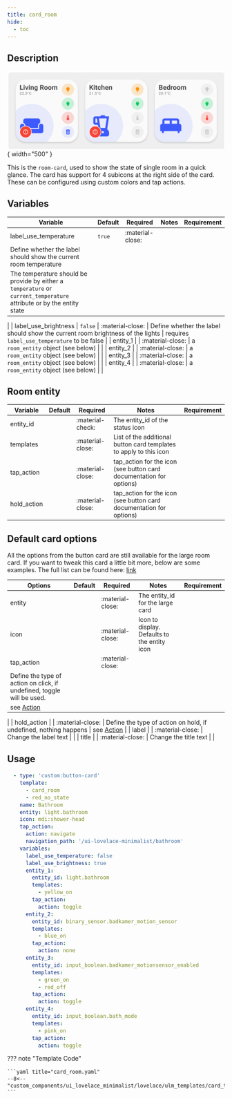 ```yaml
---
title: card_room
hide:
  - toc
---
```

<!-- markdownlint-disable MD046 -->

## Description

![Image title](../../assets/img/ulm_cards/room-card.png){ width="500" }

This is the `room-card`, used to show the state of single room in a quick glance.
The card has support for 4 subicons at the right side of the card. These can be configured using custom colors and tap actions.

## Variables

| Variable                               | Default         | Required         | Notes          | Requirement |
|----------------------------------------|-----------------|------------------|----------------|-------------|
| label_use_temperature                  | `true`          | :material-close:
| Define whether the label should show the current room temperature
| The temperature should be provide by either a `temperature` or `current_temperature` attribute or by the entity state
|
| label_use_brightness                   | `false`         | :material-close:
| Define whether the label should show the current room brightness of the lights
| requires `label_use_temperature` to be false
|
| entity_1                               |                 | :material-close: | a `room_entity` object (see below) |  |
| entity_2                               |                 | :material-close: | a `room_entity` object (see below) |  |
| entity_3                               |                 | :material-close: | a `room_entity` object (see below) |  |
| entity_4                               |                 | :material-close: | a `room_entity` object (see below) |  |

## Room entity

| Variable                               | Default         | Required         | Notes          | Requirement |
|----------------------------------------|-----------------|------------------|----------------|-------------|
| entity_id                              |                 | :material-check: | The entity_id of the status icon | |
| templates                              |                 | :material-close: | List of the additional button card templates to apply to this icon | |
| tap_action                             |                 | :material-close: | tap_action for the icon (see button card documentation for options) |  |
| hold_action                            |                 | :material-close: | tap_action for the icon (see button card documentation for options) |  |

## Default card options

All the options from the button card are still available for the large room card.
If you want to tweak this card a little bit more, below are some examples. The full list can be found here: [link](https://github.com/custom-cards/button-card#main-options)

| Options                                | Default         | Required         | Notes          | Requirement |
|----------------------------------------|-----------------|------------------|----------------|-------------|
| entity                                 |                 | :material-close: | The entity_id for the large card | |
| icon                                   |                 | :material-close: | Icon to display. Defaults to the entity icon | |
| tap_action                             |                 | :material-close:
|  Define the type of action on click, if undefined, toggle will be used.
| see [Action](https://github.com/custom-cards/button-card#Action)
|
| hold_action                            |                 | :material-close:
|  Define the type of action on hold, if undefined, nothing happens
| see [Action](https://github.com/custom-cards/button-card#Action)
|
| label                                  |                 | :material-close: | Change the label text | |
| title                                  |                 | :material-close: | Change the title text | |

## Usage

```yaml
  - type: 'custom:button-card'
    template:
      - card_room
      - red_no_state
    name: Bathroom
    entity: light.bathroom
    icon: mdi:shower-head
    tap_action:
      action: navigate
      navigation_path: '/ui-lovelace-minimalist/bathroom'
    variables:
      label_use_temperature: false
      label_use_brightness: true
      entity_1:
        entity_id: light.bathroom
        templates:
          - yellow_on
        tap_action:
          action: toggle
      entity_2:
        entity_id: binary_sensor.badkamer_motion_sensor
        templates:
          - blue_on
        tap_action:
          action: none
      entity_3:
        entity_id: input_boolean.badkamer_motionsensor_enabled
        templates:
          - green_on
          - red_off
        tap_action:
          action: toggle
      entity_4:
        entity_id: input_boolean.bath_mode
        templates:
          - pink_on
        tap_action:
          action: toggle
```

??? note "Template Code"

    ```yaml title="card_room.yaml"
    --8<-- "custom_components/ui_lovelace_minimalist/lovelace/ulm_templates/card_templates/cards/card_room.yaml"
    ```
